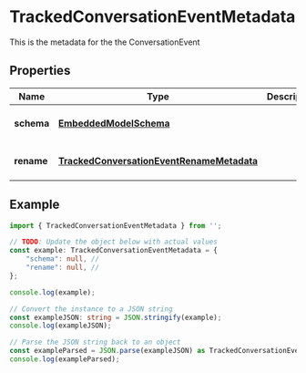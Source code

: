 
# TrackedConversationEventMetadata

This is the metadata for the the ConversationEvent

## Properties

Name | Type | Description | Notes
------------ | ------------- | ------------- | -------------
**schema** | [**EmbeddedModelSchema**](EmbeddedModelSchema) |  | [optional] [default to undefined]
**rename** | [**TrackedConversationEventRenameMetadata**](TrackedConversationEventRenameMetadata) |  | [optional] [default to undefined]

## Example

```typescript
import { TrackedConversationEventMetadata } from '';

// TODO: Update the object below with actual values
const example: TrackedConversationEventMetadata = {
    "schema": null, // 
    "rename": null, // 
};

console.log(example);

// Convert the instance to a JSON string
const exampleJSON: string = JSON.stringify(example);
console.log(exampleJSON);

// Parse the JSON string back to an object
const exampleParsed = JSON.parse(exampleJSON) as TrackedConversationEventMetadata;
console.log(exampleParsed);
```




